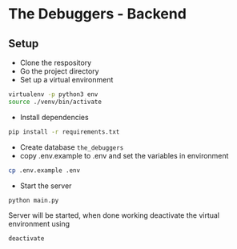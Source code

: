 # The Debuggers - Backend

## Setup

- Clone the respository
- Go the project directory
- Set up a virtual environment

```bash
virtualenv -p python3 env
source ./venv/bin/activate
```

- Install dependencies

```bash
pip install -r requirements.txt
```

- Create database `the_debuggers`
- copy .env.example to .env and set the variables in environment

```bash
cp .env.example .env
```

- Start the server

```bash
python main.py
```

Server will be started, when done working deactivate the virtual environment using

```bash
deactivate
```
